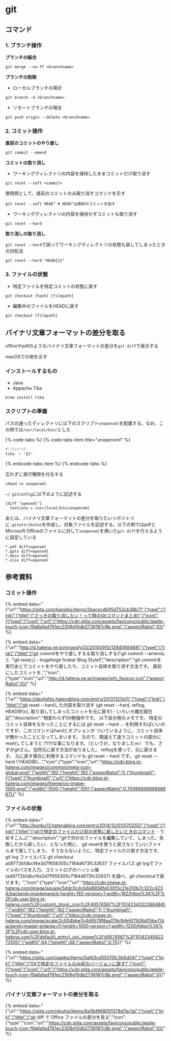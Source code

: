 # git

## コマンド

### 1. ブランチ操作

**ブランチの結合**

```text
git merge --no-ff <branchname>
```

**ブランチの削除**

* ローカルブランチの場合

```text
git branch -d <branchname>
```

* リモートブランチの場合

```text
git push origin --delete <branchname>
```

### 2. コミット操作

**直前のコミットのやり直し**

```text
git commit --amend
```

**コミットの取り消し**

* ワーキングディレクトリの内容を保持したままコミットだけ取り消す

```text
git reset --soft <commit>
```

使用例として、直前のコミットのみ取り消すコマンドを示す

```text
git reset --soft HEAD^ # HEAD^は直前のコミットを指す
```

* ワーキングディレクトリの内容を保持せずコミットも取り消す

```text
git reset --hard
```

**取り消しの取り消し**

`git reset --hard`で誤ってワーキングディレクトリの状態も戻してしまったときの対処法

```text
git reset --hard "HEAD{1}"
```

### 3. ファイルの状態

* 特定ファイルを特定コミットの状態に戻す

```text
git checkout [hash] [filepath]
```

* 編集中のファイルをHEADに戻す

```text
git checkout [filepath]
```

## バイナリ文章フォーマットの差分を取る

officeやpdfのようなバイナリ文章フォーマットの差分を`git diff`で表示する

macOSでの例を示す

### インストールするもの

* Java
* Appache Tika

```text
brew install tika
```

### スクリプトの準備

パスの通ったディレクトリに以下のスクリプト`unopenxml`を配置する。なお、この例では`/usr/local/bin/`とした

{% code-tabs %}
{% code-tabs-item title="unopenxml" %}
```bash
#!/bin/sh
tika -t "$1"
```
{% endcode-tabs-item %}
{% endcode-tabs %}

忘れずに実行権限を付与する

```text
chmod +x unopenxml
```

`~/.gitconfig`に以下のように記述する

```text
[diff "openxml"]
  textconv = /usr/local/bin/unopenxml
```

あとは、バイナリ文章フォーマットの差分を取りたいリポジトリに`.gitattributes`を作成し、対象ファイルを記述する。以下の例ではpdfとMicrosoft Officeのファイルに対して`unopenxml`を用いた`git diff`を行えるように設定している

```text
*.pdf diff=openxml
*.pptx diff=openxml
*.docx diff=openxml
*.xlsx diff=openxml
```

## 参考資料

### コミット操作

{% embed data="{\"url\":\"https://qiita.com/kansiho/items/2bacecdb95d752cb38b7\",\"type\":\"link\",\"title\":\"さっきの取り消したい！って時のGitコマンドまとめ\",\"icon\":{\"type\":\"icon\",\"url\":\"https://cdn.qiita.com/assets/favicons/public/apple-touch-icon-f9a6afad761ec2306e10db2736187c8b.png\",\"aspectRatio\":0}}" %}

{% embed data="{\"url\":\"http://d.hatena.ne.jp/mrgoofy33/20100910/1284069468\",\"type\":\"link\",\"title\":\"git commitをやり直しする＆取り消しする\(「git commit --amend」と「git reset」\) - hogehoge foobar Blog Style5\",\"description\":\"git commitを実行あとでコミットをやり直したり、コミット自体を取り消す方法です。 直前にしたコミットを..\",\"icon\":{\"type\":\"icon\",\"url\":\"http://d.hatena.ne.jp/images/wh\_favicon.ico\",\"aspectRatio\":0}}" %}

{% embed data="{\"url\":\"https://devlights.hatenablog.com/entry/20121121/p1\",\"type\":\"link\",\"title\":\"git reset --hardした内容を取り消す \(git reset --hard, reflog, HEAD@{x}, 取り消してしまったコミットを元に戻す\) - いろいろ備忘録日記\",\"description\":\"相変わらずGit勉強中です。 以下自分用のメモです。 特定のコミット自体をなかったことにするには git reset --hard ... を利用すればいいのですが、このコマンドはhardとオプションが ついているように、コミット自体が無かったことになってしまいます。 なので、間違えて違うコミットの部分にresetしてしまうと ｱﾜﾜﾜな事になります。（というか、なりましたｗ） でも、さすがgitさん。当然元に戻す方法がありました。 reflogを使って、元に戻せます。 元に戻す場合に利用するコマンドも git reset --hard です。 git reset --hard \\\"HEAD@{…\",\"icon\":{\"type\":\"icon\",\"url\":\"https://cdn.blog.st-hatena.com/images/common/meta-icon-global.png\",\"width\":192,\"height\":192,\"aspectRatio\":1},\"thumbnail\":{\"type\":\"thumbnail\",\"url\":\"https://cdn.blog.st-hatena.com/images/theme/og-image-1500.png\",\"width\":1500,\"height\":1051,\"aspectRatio\":0.7006666666666667}}" %}

### ファイルの状態

{% embed data="{\"url\":\"http://konbu13.hatenablog.com/entry/2014/12/01/070255\",\"type\":\"link\",\"title\":\"gitで特定のファイルだけ前の状態に戻したいときのコマンド - うめすこんぶ\",\"description\":\"gitで何かのファイルを編集していて、しまった、失敗したから戻したい、となった時に、 git resetを使うと戻さなくていいファイルまで戻してしまう。 そうならないように、特定ファイルだけ戻す方法です。 git log ファイルパス git checkout ad9772b1dbcf4e3d7f658305c7184d673fc32637 ファイルパス git logでファイルのパスを入力、コミットログのハッシュ値 \(ad9772b1dbcf4e3d7f658305c7184d673fc32637\) を調べ、git checkoutで戻せます。\",\"icon\":{\"type\":\"icon\",\"url\":\"https://cdn.image.st-hatena.com/image/square/5ddc0c4cb6d8858fa530f3c21e310b7c322c4234/backend=imagemagick;height=192;version=1;width=192/https%3A%2F%2Fcdn.user.blog.st-hatena.com%2Fcustom\_blog\_icon%2F49574567%2F1514234322386484\",\"width\":192,\"height\":192,\"aspectRatio\":1},\"thumbnail\":{\"type\":\"thumbnail\",\"url\":\"https://cdn.image.st-hatena.com/image/scale/2c934bbe7c4d9579f8aa179cfbfe5f7506d05be7/backend=imager;enlarge=0;height=1000;version=1;width=1200/https%3A%2F%2Fcdn.user.blog.st-hatena.com%2Fdefault\_entry\_og\_image%2F49574567%2F1514234582273105\",\"width\":64,\"height\":48,\"aspectRatio\":0.75}}" %}

{% embed data="{\"url\":\"https://qiita.com/saekis/items/5af43cd55315fc3b6d04\",\"type\":\"link\",\"title\":\"Gitで特定のファイルのみ前のバージョンに戻す\",\"icon\":{\"type\":\"icon\",\"url\":\"https://cdn.qiita.com/assets/favicons/public/apple-touch-icon-f9a6afad761ec2306e10db2736187c8b.png\",\"aspectRatio\":0}}" %}

### バイナリ文章フォーマットの差分を取る

{% embed data="{\"url\":\"https://qiita.com/shuhei/items/6a18d968051378d7ac1a\",\"type\":\"link\",\"title\":\"git diff で Office ファイルの差分を見る\",\"icon\":{\"type\":\"icon\",\"url\":\"https://cdn.qiita.com/assets/favicons/public/apple-touch-icon-f9a6afad761ec2306e10db2736187c8b.png\",\"aspectRatio\":0}}" %}

